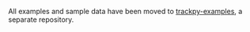 All examples and sample data have been moved to [trackpy-examples](https://github.com/soft-matter/trackpy-examples), a separate repository.
